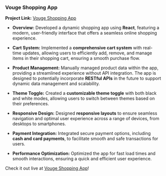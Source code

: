 ### Vouge Shopping App

**Project Link:** [Vouge Shopping App](https://resplendent-dodol-877581.netlify.app/)

- **Overview:** Developed a dynamic shopping app using **React**, featuring a modern, user-friendly interface that offers a seamless online shopping experience.

- **Cart System:** Implemented a **comprehensive cart system** with real-time updates, allowing users to efficiently add, remove, and manage items in their shopping cart, ensuring a smooth purchase flow.

- **Product Management:** Manually managed product data within the app, providing a streamlined experience without API integration. The app is designed to potentially incorporate **RESTful APIs** in the future to support dynamic data management and scalability.

- **Theme Toggle:** Created a **customizable theme toggle** with both black and white modes, allowing users to switch between themes based on their preferences.

- **Responsive Design:** Designed **responsive layouts** to ensure seamless navigation and optimal user experience across a range of devices, from desktops to smartphones.

- **Payment Integration:** Integrated secure payment options, including **cash and card payments**, to facilitate smooth and safe transactions for users.

- **Performance Optimization:** Optimized the app for fast load times and smooth interactions, ensuring a quick and efficient user experience.

Check it out live at [Vouge Shopping App](https://resplendent-dodol-877581.netlify.app/)!
